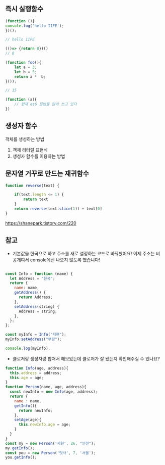 








## 즉시 실행함수

```js
(function (){
console.log('hello IIFE');
})();

// hello IIFE
```

```js
(()=> {return 0})()
// 0
```


```js
(function foo(){
    let a = 3;
    let b = 5;
    return a *  b;
}());

// 15
```

```js
(function (a){
    // 현재 es6 문법을 많이 쓰고 있다
})
```



## 생성자 함수

객체를 생성하는 방법
1. 객체 리터럴 표현식
2. 생성자 함수를 이용하는 방법


## 문자열 거꾸로 만드는 재귀함수

```js
function reverse(text) {

    if(text.length <= 1) {
        return text
    }
    return reverse(text.slice(1)) + text[0]
}
```

https://shanepark.tistory.com/220

## 참고

- 기본값을 한국으로 하고 주소를 새로 설정하는 코드로 바꿔봤어요! 이제 주소는 비공개여서 console에선 나오지 않도록 했습니다!
```js

const Info = function (name) {
  let Address = "한국";
  return {
    name: name,
    getAddress() {
      return Address;
    },
    setAddress(string) {
      Address = string;
    },
  };
};

const myInfo = Info("지현");
myInfo.setAddress("부평");

console.log(myInfo);
```




- 클로저랑 생성자랑 합쳐서 해보았는데 클로저가 잘 됐는지 확인해주실 수 있나요?
```js
function Info(age, address){
  this.address = address;
  this.age = age;
}
function Person(name, age, address){
  const newInfo = new Info(age, address);
  return {
    name : name,
    getInfo(){
      return newInfo;
    },
    setAge(age){
      this.newInfo.age = age;
    }
  }
}
const my = new Person('지현', 26, "인천");
my.getInfo();
const you = new Person('멋사', 7, '서울');
you.getInfo();
```
